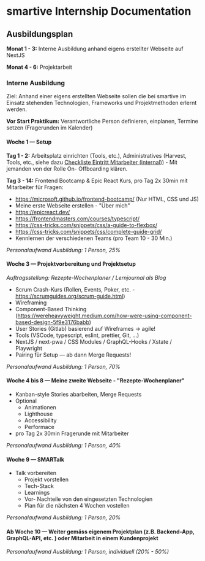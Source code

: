 # smartive Internship Documentation

## Ausbildungsplan

**Monat 1 - 3:** Interne Ausbildung anhand eigens erstellter Webseite auf NextJS

**Monat 4 - 6:** Projektarbeit

### Interne Ausbildung

Ziel: Anhand einer eigens erstellten Webseite sollen die bei smartive im Einsatz stehenden Technologien, Frameworks und Projektmethoden erlernt werden.

**Vor Start Praktikum:** Verantwortliche Person definieren, einplanen, Termine setzen (Fragerunden im Kalender)

#### Woche 1 — Setup

**Tag 1 - 2:** Arbeitsplatz einrichten (Tools, etc.), Administratives (Harvest, Tools, etc., siehe dazu [Checkliste Eintritt Mitarbeiter (internal)](https://smartive.atlassian.net/wiki/spaces/SMARTIVE/pages/12582915/Checkliste+Eintritt+Mitarbeiter)) - Mit jemanden von der Rolle On- Offboarding klären.

**Tag 3 - 14:** Frontend Bootcamp & Epic React Kurs, pro Tag 2x 30min mit Mitarbeiter für Fragen:
- https://microsoft.github.io/frontend-bootcamp/ (Nur HTML, CSS und JS)
- Meine erste Webseite erstellen - "Über mich"
- https://epicreact.dev/
- https://frontendmasters.com/courses/typescript/
- https://css-tricks.com/snippets/css/a-guide-to-flexbox/
- https://css-tricks.com/snippets/css/complete-guide-grid/
- Kennlernen der verschiedenen Teams (pro Team 10 - 30 Min.)

*Personalaufwand Ausbildung: 1 Person, 25%*

#### Woche 3 — Projektvorbereitung und Projektsetup

*Auftragsstellung: Rezepte-Wochenplaner / Lernjournal als Blog*

- Scrum Crash-Kurs (Rollen, Events, Poker, etc. - https://scrumguides.org/scrum-guide.html)
- Wireframing 
- Component-Based Thinking (https://wereheavyweight.medium.com/how-were-using-component-based-design-5f9e3176babb)
- User Stories (Gitlab) basierend auf Wireframes -> agile!
- Tools (VSCode, typescript, eslint, prettier, Git, ...)
- NextJS / next-pwa / CSS Modules / GraphQL-Hooks / Xstate / Playwright
- Pairing für Setup — ab dann Merge Requests!

*Personalaufwand Ausbildung: 1 Person, 70%*

#### Woche 4 bis 8 — Meine zweite Webseite - "Rezepte-Wochenplaner"
 
- Kanban-style Stories abarbeiten, Merge Requests
- Optional
  - Animationen
  - Lighthouse
  - Accessibility
  - Performace
- pro Tag 2x 30min Fragerunde mit Mitarbeiter

*Personalaufwand Ausbildung: 1 Person, 40%*

#### Woche 9 — SMARTalk

- Talk vorbereiten
    - Projekt vorstellen
    - Tech-Stack
    - Learnings
    - Vor- Nachteile von den eingesetzten Technologien
    - Plan für die nächsten 4 Wochen vostellen

*Personalaufwand Ausbildung: 1 Person, 20%*

#### Ab Woche 10 — Weiter gemäss eigenem Projektplan (z.B. Backend-App, GraphQL-API, etc. ) oder Mitarbeit in einem Kundenprojekt

*Personalaufwand Ausbildung: 1 Person, individuell (20% - 50%)*
